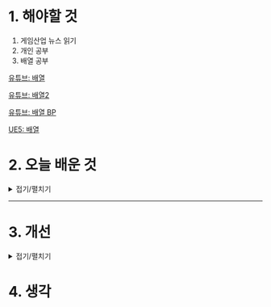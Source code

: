 
# 1. 해야할 것

1. 게임산업 뉴스 읽기 
2. 개인 공부  
3. 배열 공부

[유튜브: 배열](https://www.youtube.com/watch?v=XBMYmYeXRZg)

[유튜브: 배열2](https://www.youtube.com/watch?v=QHxoIR_3YIY)

[유튜브: 배열 BP](https://www.youtube.com/watch?v=8NLBM1PnBV0)

[UE5: 배열](https://dev.epicgames.com/documentation/ko-kr/uefn/array-in-verse?application_version=1.0)




# 2. 오늘 배운 것

<details>
<summary>접기/펼치기</summary>


## 배열


</details>

****


# 3. 개선


<details>
<summary>접기/펼치기</summary>


</details>



# 4. 생각


